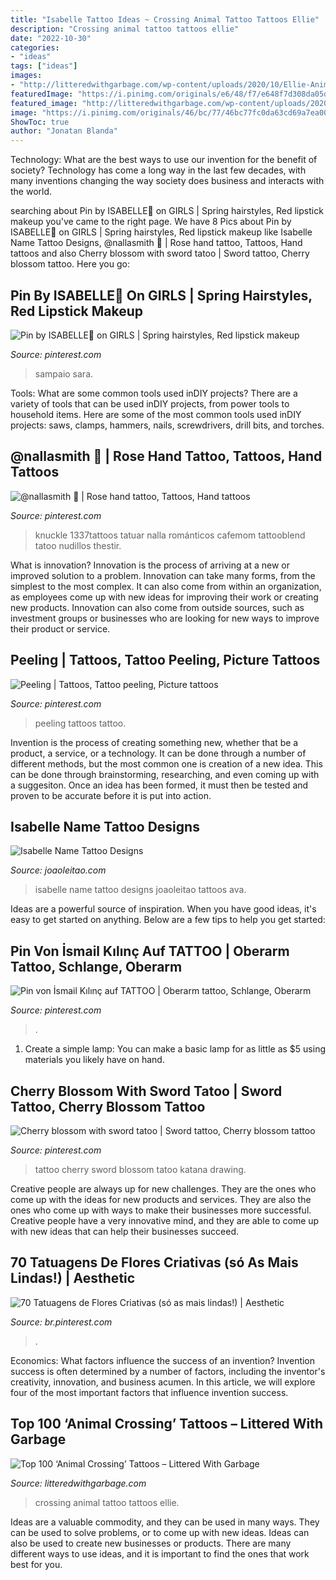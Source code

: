 ```yaml
---
title: "Isabelle Tattoo Ideas ~ Crossing Animal Tattoo Tattoos Ellie"
description: "Crossing animal tattoo tattoos ellie"
date: "2022-10-30"
categories:
- "ideas"
tags: ["ideas"]
images:
- "http://litteredwithgarbage.com/wp-content/uploads/2020/10/Ellie-Animal-Crossing-tattoo-by-@codydresser.jpg"
featuredImage: "https://i.pinimg.com/originals/e6/48/f7/e648f7d308da05d24593d20735b45e5c.jpg"
featured_image: "http://litteredwithgarbage.com/wp-content/uploads/2020/10/Ellie-Animal-Crossing-tattoo-by-@codydresser.jpg"
image: "https://i.pinimg.com/originals/46/bc/77/46bc77fc0da63cd69a7ea00889a4fe88.jpg"
ShowToc: true
author: "Jonatan Blanda"
---
```



Technology: What are the best ways to use our invention for the benefit of society?
Technology has come a long way in the last few decades, with many inventions changing the way society does business and interacts with the world.

	

		
searching about Pin by ISABELLE💖 on GIRLS | Spring hairstyles, Red lipstick makeup you've came to the right page. We have 8 Pics about Pin by ISABELLE💖 on GIRLS | Spring hairstyles, Red lipstick makeup like Isabelle Name Tattoo Designs, @nallasmith 🌹 | Rose hand tattoo, Tattoos, Hand tattoos and also Cherry blossom with sword tatoo | Sword tattoo, Cherry blossom tattoo. Here you go:
		
    
## Pin By ISABELLE💖 On GIRLS | Spring Hairstyles, Red Lipstick Makeup

<img loading=lazy src="https://i.pinimg.com/736x/36/2b/53/362b533b83281ba5572fc772cf5d48e8.jpg" onerror="this.onerror=null;this.src='https://tse4.mm.bing.net/th?id=OIP.0anlX9HSleg0Us7qCOX6UgHaJP&amp;pid=15.1';" alt="Pin by ISABELLE💖 on GIRLS | Spring hairstyles, Red lipstick makeup">

_Source: pinterest.com_

>sampaio sara. 

	

Tools: What are some common tools used inDIY projects?
There are a variety of tools that can be used inDIY projects, from power tools to household items. Here are some of the most common tools used inDIY projects: saws, clamps, hammers, nails, screwdrivers, drill bits, and torches.

    
## @nallasmith 🌹 | Rose Hand Tattoo, Tattoos, Hand Tattoos

<img loading=lazy src="https://i.pinimg.com/originals/e6/48/f7/e648f7d308da05d24593d20735b45e5c.jpg" onerror="this.onerror=null;this.src='https://tse2.mm.bing.net/th?id=OIP.dnK43WUP8bs3OSr7zEI08AHaHa&amp;pid=15.1';" alt="@nallasmith 🌹 | Rose hand tattoo, Tattoos, Hand tattoos">

_Source: pinterest.com_

>knuckle 1337tattoos tatuar nalla románticos cafemom tattooblend tatoo nudillos thestir. 

	

What is innovation?
Innovation is the process of arriving at a new or improved solution to a problem. Innovation can take many forms, from the simplest to the most complex. It can also come from within an organization, as employees come up with new ideas for improving their work or creating new products. Innovation can also come from outside sources, such as investment groups or businesses who are looking for new ways to improve their product or service.

    
## Peeling | Tattoos, Tattoo Peeling, Picture Tattoos

<img loading=lazy src="https://i.pinimg.com/originals/de/6b/ba/de6bba90f8d1d14e0ef1af66cb3abe02.jpg" onerror="this.onerror=null;this.src='https://tse4.mm.bing.net/th?id=OIP.jlKncuc-9cIzMIfTKAUbCwHaHN&amp;pid=15.1';" alt="Peeling | Tattoos, Tattoo peeling, Picture tattoos">

_Source: pinterest.com_

>peeling tattoos tattoo. 

	

Invention is the process of creating something new, whether that be a product, a service, or a technology. It can be done through a number of different methods, but the most common one is creation of a new idea. This can be done through brainstorming, researching, and even coming up with a suggesiton. Once an idea has been formed, it must then be tested and proven to be accurate before it is put into action.

    
## Isabelle Name Tattoo Designs

<img loading=lazy src="https://www.joaoleitao.com/tattoo-name/files/female-names2/tattoo-design-name-isabelle-13.png" onerror="this.onerror=null;this.src='https://tse4.mm.bing.net/th?id=OIP.ZZLUJrkch6UEGnUP1f9T5gHaET&amp;pid=15.1';" alt="Isabelle Name Tattoo Designs">

_Source: joaoleitao.com_

>isabelle name tattoo designs joaoleitao tattoos ava. 

	

Ideas are a powerful source of inspiration. When you have good ideas, it's easy to get started on anything. Below are a few tips to help you get started: 

    
## Pin Von İsmail Kılınç Auf TATTOO | Oberarm Tattoo, Schlange, Oberarm

<img loading=lazy src="https://i.pinimg.com/736x/4f/8d/aa/4f8daa1a344a1e7b4d532788b143a2c1.jpg" onerror="this.onerror=null;this.src='https://tse3.mm.bing.net/th?id=OIP.pQtwJOm96cKnJGrvriNLOgHaIs&amp;pid=15.1';" alt="Pin von İsmail Kılınç auf TATTOO | Oberarm tattoo, Schlange, Oberarm">

_Source: pinterest.com_

>. 

	

1. Create a simple lamp: You can make a basic lamp for as little as $5 using materials you likely have on hand.

    
## Cherry Blossom With Sword Tatoo | Sword Tattoo, Cherry Blossom Tattoo

<img loading=lazy src="https://i.pinimg.com/originals/46/bc/77/46bc77fc0da63cd69a7ea00889a4fe88.jpg" onerror="this.onerror=null;this.src='https://tse1.mm.bing.net/th?id=OIP.fDTRuf8gTZDkn0XXM44ELwHaHa&amp;pid=15.1';" alt="Cherry blossom with sword tatoo | Sword tattoo, Cherry blossom tattoo">

_Source: pinterest.com_

>tattoo cherry sword blossom tatoo katana drawing. 

	

Creative people are always up for new challenges. They are the ones who come up with the ideas for new products and services. They are also the ones who come up with ways to make their businesses more successful. Creative people have a very innovative mind, and they are able to come up with new ideas that can help their businesses succeed.

    
## 70 Tatuagens De Flores Criativas (só As Mais Lindas!) | Aesthetic

<img loading=lazy src="https://i.pinimg.com/originals/f8/ac/17/f8ac178909d8d71af605ad6b11b054cb.jpg" onerror="this.onerror=null;this.src='https://tse3.mm.bing.net/th?id=OIP.X3-iH6ZHGqOu-devVSgUPwHaHa&amp;pid=15.1';" alt="70 Tatuagens de Flores Criativas (só as mais lindas!) | Aesthetic">

_Source: br.pinterest.com_

>. 

	

Economics: What factors influence the success of an invention?
Invention success is often determined by a number of factors, including the inventor's creativity, innovation, and business acumen. In this article, we will explore four of the most important factors that influence invention success.

    
## Top 100 ‘Animal Crossing’ Tattoos – Littered With Garbage

<img loading=lazy src="http://litteredwithgarbage.com/wp-content/uploads/2020/10/Ellie-Animal-Crossing-tattoo-by-@codydresser.jpg" onerror="this.onerror=null;this.src='https://tse3.mm.bing.net/th?id=OIP.8OnM1GUXeSonYa00c6BvWAHaHa&amp;pid=15.1';" alt="Top 100 ‘Animal Crossing’ Tattoos – Littered With Garbage">

_Source: litteredwithgarbage.com_

>crossing animal tattoo tattoos ellie. 

	

Ideas are a valuable commodity, and they can be used in many ways. They can be used to solve problems, or to come up with new ideas. Ideas can also be used to create new businesses or products. There are many different ways to use ideas, and it is important to find the ones that work best for you.

